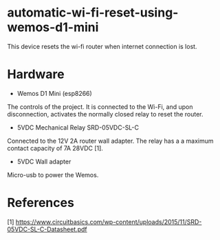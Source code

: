 # automatic-wi-fi-reset-using-wemos-d1-mini
This device resets the wi-fi router when internet connection is lost.

# Hardware
* Wemos D1 Mini (esp8266)

The controls of the project. It is connected to the Wi-Fi, and upon disconnection, activates the normally closed relay to reset the router.
* 5VDC Mechanical Relay SRD-05VDC-SL-C

Connected to the 12V 2A router wall adapter. The relay has a a maximum contact capacity of 7A 28VDC [1].
* 5VDC Wall adapter

Micro-usb to power the Wemos.

# References
[1] https://www.circuitbasics.com/wp-content/uploads/2015/11/SRD-05VDC-SL-C-Datasheet.pdf
